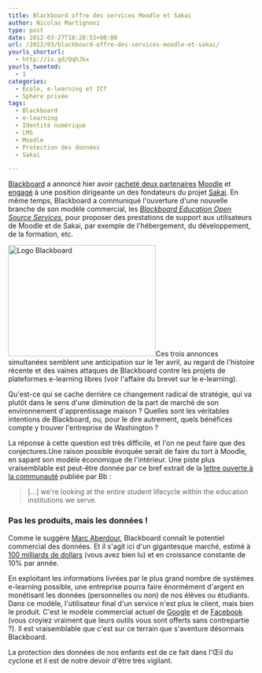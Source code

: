 ```yaml
---
title: Blackboard offre des services Moodle et Sakai
author: Nicolas Martignoni
type: post
date: 2012-03-27T18:28:53+00:00
url: /2012/03/blackboard-offre-des-services-moodle-et-sakai/
yourls_shorturl:
  - http://is.gd/QqhJkx
yourls_tweeted:
  - 1
categories:
  - École, e-learning et ICT
  - Sphère privée
tags:
  - Blackboard
  - e-learning
  - Identité numérique
  - LMS
  - Moodle
  - Protection des données
  - Sakai

---
```

[Blackboard][1] a annoncé hier avoir [racheté deux partenaires][2] [Moodle][3] et [engagé][4] à une position dirigeante un des fondateurs du projet [Sakai][5]. En même temps, Blackboard a communiqué l'ouverture d'une nouvelle branche de son modèle commercial, les _[Blackboard Education Open Source Services][6]_, pour proposer des prestations de support aux utilisateurs de Moodle et de Sakai, par exemple de l'hébergement, du développement, de la formation, etc.

[<img class="alignright size-medium wp-image-924" title="Bb_logo" src="https://blog.martignoni.net/wp-content/uploads/2012/03/Bb_logo-300x226.png" alt="Logo Blackboard" width="300" height="226" srcset="https://blog.martignoni.net/wp-content/uploads/2012/03/Bb_logo-300x226.png 300w, https://blog.martignoni.net/wp-content/uploads/2012/03/Bb_logo.png 614w" sizes="(max-width: 300px) 100vw, 300px" />][7]Ces trois annonces simultanées semblent une anticipation sur le 1er avril, au regard de l'histoire récente et des vaines attaques de Blackboard contre les projets de plateformes e-learning libres (voir l'affaire du brevet sur le e-learning).

Qu'est-ce qui se cache derrière ce changement radical de stratégie, qui va plutôt dans le sens d'une diminution de la part de marché de son environnement d'apprentissage maison ? Quelles sont les véritables intentions de Blackboard, ou, pour le dire autrement, quels bénéfices compte y trouver l'entreprise de Washington ?

La réponse à cette question est très difficile, et l'on ne peut faire que des conjectures.Une raison possible évoquée serait de faire du tort à Moodle, en sapant son modèle économique de l'intérieur. Une piste plus vraisemblable est peut-être donnée par ce bref extrait de la [lettre ouverte à la communauté][8] publiée par Bb :

> [&#8230;] we're looking at the entire student lifecycle within the education institutions we serve.

### Pas les produits, mais les données !

Comme le suggère [Marc Aberdour][9], Blackboard connaît le potentiel commercial des données. Et il s'agit ici d'un gigantesque marché, estimé à [100 milliards de dollars][10] (vous avez bien lu) et en croissance constante de 10% par année.

En exploitant les informations livrées par le plus grand nombre de systèmes e-learning possible, une entreprise pourra faire énormément d'argent en monétisant les données (personnelles ou non) de nos élèves ou étudiants. Dans ce modèle, l'utilisateur final d'un service n'est plus le client, mais bien le produit. C'est le modèle commercial actuel de [Google][11] et de [Facebook][12] (vous croyiez vraiment que leurs outils vous sont offerts sans contrepartie ?). Il est vraisemblable que c'est sur ce terrain que s'aventure désormais Blackboard.

La protection des données de nos enfants est de ce fait dans l'Œil du cyclone et il est de notre devoir d'être très vigilant.

 [1]: http://www.blackboard.com/
 [2]: http://www.blackboard.com/About-Bb/News-Center/Press-Releases.aspx?releaseid=1676738
 [3]: http://moodle.org/ "Moodle"
 [4]: http://www.blackboard.com/About-Bb/News-Center/Press-Releases.aspx?releaseid=1676736
 [5]: http://sakaiproject.org/
 [6]: http://www.blackboard.com/services/blackboard-education-open-source-services.aspx
 [7]: https://blog.martignoni.net/wp-content/uploads/2012/03/Bb_logo.png
 [8]: http://www.blackboard.com/About-Bb/News-Center/Press-Releases/Strategy-Update/Open-Letter.aspx
 [9]: http://www.open-thoughts.com/2012/03/blackboard-to-offer-moodle-and-sakai-services-in-the-race-for-student-data/
 [10]: http://www.economist.com/node/15557443
 [11]: http://google.com/
 [12]: http://www.facebook.com/